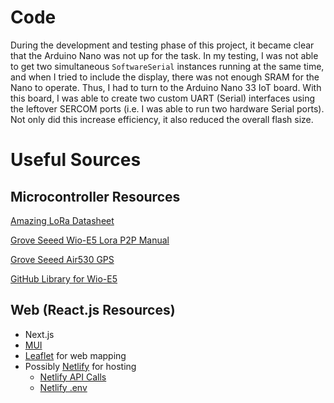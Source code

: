 # Code

During the development and testing phase of this project, it became clear that the Arduino Nano was not up for the task. In my testing, I was not able to get two simultaneous `SoftwareSerial` instances running at the same time, and when I tried to include the display, there was not enough SRAM for the Nano to operate. Thus, I had to turn to the Arduino Nano 33 IoT board. With this board, I was able to create two custom UART (Serial) interfaces using the leftover SERCOM ports (i.e. I was able to run two hardware Serial ports). Not only did this increase efficiency, it also reduced the overall flash size.


# Useful Sources

## Microcontroller Resources
[Amazing LoRa Datasheet](https://files.seeedstudio.com/products/317990687/res/LoRa-E5%20AT%20Command%20Specification_V1.0%20.pdf)

[Grove Seeed Wio-E5 Lora P2P Manual](https://wiki.seeedstudio.com/Grove_LoRa_E5_New_Version/#grove---wio-e5-p2p-example.)

[Grove Seeed Air530 GPS](https://wiki.seeedstudio.com/Grove-GPS-Air530)

[GitHub Library for Wio-E5](https://github.com/disk91/Disk91_LoRaE5)

## Web (React.js Resources)

* Next.js
 * [MUI](https://github.com/mui/material-ui/tree/master/examples/material-next)
* [Leaflet](https://leafletjs.com) for web mapping
* Possibly [Netlify](netlify.com) for hosting
  * [Netlify API Calls](https://docs.netlify.com/edge-functions/api/)
  * [Netlify .env](https://cli.netlify.com/commands/env/#envimport)
